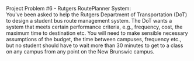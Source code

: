 Project Problem #6 - Rutgers RoutePlanner System: \
You've been asked to help the Rutgers Department of Transportation
(DoT) to design a student bus route management system. The DoT wants a system
that meets certain performance criteria, e.g., frequency, cost, the maximum time to destination etc. You will need to make sensible necessary assumptions of the budget, the time between campuses, frequency etc., but no student should have to wait more than 30 minutes to get to a class on any campus from any point on the New Brunswic campus. 

